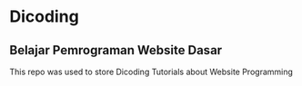 # Dicoding 
## Belajar Pemrograman Website Dasar

This repo was used to store Dicoding Tutorials about Website Programming
